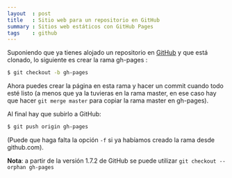 ```yaml
---
layout  : post
title   : Sitio web para un repositorio en GitHub
summary : Sitios web estáticos con GitHub Pages
tags    : github
---
```


Suponiendo que ya tienes alojado un repositorio en [GitHub] y que está clonado, 
lo siguiente es crear la rama gh-pages :

~~~bash
$ git checkout -b gh-pages
~~~

Ahora puedes crear la página en esta rama y hacer un commit cuando
todo esté listo (a menos que ya la tuvieras en
la rama master, en ese caso hay que hacer `git merge master` para copiar
la rama master en gh-pages).

Al final hay que subirlo a GitHub:

~~~bash
$ git push origin gh-pages
~~~

(Puede que haga falta la opción `-f` si ya habíamos creado la rama desde
github.com).

**Nota**: a partir de la versión 1.7.2 de GitHub se puede utilizar
`git checkout --orphan gh-pages`
 
[GitHub]: https://github.com/ 

